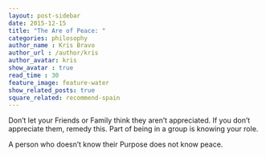 ```yaml
---
layout: post-sidebar
date: 2015-12-15
title: "The Are of Peace: "
categories: philosophy
author_name : Kris Bravo
author_url : /author/kris
author_avatar: kris
show_avatar : true
read_time : 30
feature_image: feature-water
show_related_posts: true
square_related: recommend-spain
---
```


Don’t let your Friends or Family think they aren’t appreciated. If you don’t appreciate them, remedy this. Part of being in a group is knowing your role.

A person who doesn’t know their Purpose does not know peace.
